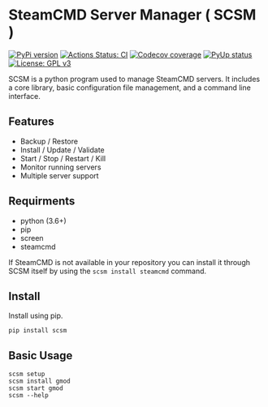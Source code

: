 # SteamCMD Server Manager ( SCSM )
[![PyPi version](https://img.shields.io/pypi/v/scsm.svg)](https://pypi.org/project/scsm/)
[![Actions Status: CI](https://github.com/bubylou/scsm/actions/workflows/tests.yml/badge.svg)](https://github.com/bubylou/scsm/actions?query=workflow)
[![Codecov coverage](https://img.shields.io/codecov/c/github/bubylou/scsm.svg)](https://codecov.io/gh/bubylou/scsm)
[![PyUp status](https://pyup.io/repos/github/bubylou/scsm/shield.svg)](https://pyup.io/repos/github/bubylou/scsm)
[![License: GPL v3](https://img.shields.io/badge/License-GPLv3-blue.svg)](https://www.gnu.org/licenses/gpl-3.0)

SCSM is a python program used to manage SteamCMD servers. It includes a core library, basic configuration file management, and a command line interface.

## Features

- Backup / Restore
- Install / Update / Validate
- Start / Stop / Restart / Kill
- Monitor running servers
- Multiple server support

## Requirments

- python (3.6+)
- pip
- screen
- steamcmd

If SteamCMD is not available in your repository you can install it through SCSM itself by using the `scsm install steamcmd` command.

## Install

Install using pip.
```
pip install scsm
```

## Basic Usage

```
scsm setup
scsm install gmod
scsm start gmod
scsm --help
```
